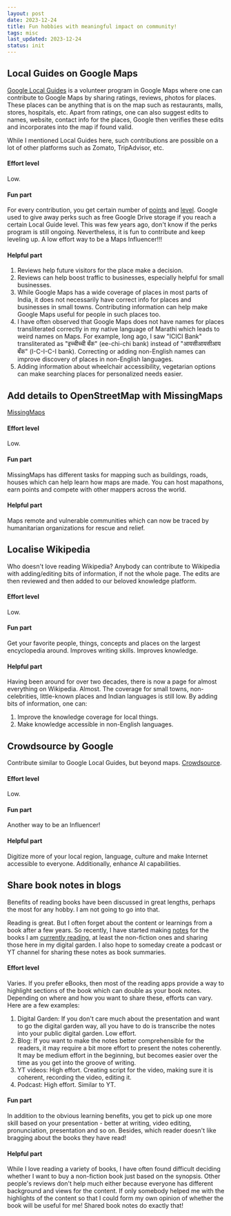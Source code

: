 ```yaml
---
layout: post
date: 2023-12-24
title: Fun hobbies with meaningful impact on community!
tags: misc
last_updated: 2023-12-24
status: init
---
```


## Local Guides on Google Maps

[Google Local Guides](https://maps.google.com/localguides/) is a volunteer program in Google Maps where one can contribute to Google Maps by sharing ratings, reviews, photos for places. These places can be anything that is on the map such as restaurants, malls, stores, hospitals, etc. Apart from ratings, one can also suggest edits to names, website, contact info for the places, Google then verifies these edits and incorporates into the map if found valid.

While I mentioned Local Guides here, such contributions are possible on a lot of other platforms such as Zomato, TripAdvisor, etc.

#### Effort level
Low.

#### Fun part
For every contribution, you get certain number of [points](https://support.google.com/local-guides/answer/6225851?hl=en) and [level](https://support.google.com/local-guides/answer/6225851?hl=en). Google used to give away perks such as free Google Drive storage if you reach a certain Local Guide level. This was few years ago, don't know if the perks program is still ongoing. Nevertheless, it is fun to contribute and keep leveling up. A low effort way to be a Maps Influencer!!!

#### Helpful part
1. Reviews help future visitors for the place make a decision.
2. Reviews can help boost traffic to businesses, especially helpful for small businesses.
3. While Google Maps has a wide coverage of places in most parts of India, it does not necessarily have correct info for places and businesses in small towns. Contributing information can help make Google Maps useful for people in such places too.
4. I have often observed that Google Maps does not have names for places transliterated correctly in my native language of Marathi which leads to weird names on Maps. For example, long ago, I saw "ICICI Bank" transliterated as "इच्चीच्ची बँक" (ee-chi-chi bank) instead of "आयसीआयसीआय बँक" (I-C-I-C-I bank). Correcting or adding non-English names can improve discovery of places in non-English languages.
5. Adding information about wheelchair accessibility, vegetarian options can make searching places for personalized needs easier.

## Add details to OpenStreetMap with MissingMaps
[MissingMaps](https://www.missingmaps.org/)

#### Effort level
Low.

#### Fun part
MissingMaps has different tasks for mapping such as buildings, roads, houses which can help learn how maps are made. You can host mapathons, earn points and compete with other mappers across the world.

#### Helpful part
Maps remote and vulnerable communities which can now be traced by humanitarian organizations for rescue and relief.

## Localise Wikipedia
Who doesn't love reading Wikipedia? Anybody can contribute to Wikipedia with adding/editing bits of information, if not the whole page. The edits are then reviewed and then added to our beloved knowledge platform.

#### Effort level
Low.

#### Fun part
Get your favorite people, things, concepts and places on the largest encyclopedia around. Improves writing skills. Improves knowledge.

#### Helpful part
Having been around for over two decades, there is now a page for almost everything on Wikipedia. Almost. The coverage for small towns, non-celebrities, little-known places and Indian languages is still low. By adding bits of information, one can:
1. Improve the knowledge coverage for local things.
2. Make knowledge accessible in non-English languages.

## Crowdsource by Google

Contribute similar to Google Local Guides, but beyond maps. [Crowdsource](https://crowdsource.google.com/about/).

#### Effort level
Low.

#### Fun part
Another way to be an Influencer!

#### Helpful part
Digitize more of your local region, language, culture and make Internet accessible to everyone. Additionally, enhance AI capabilities.

## Share book notes in blogs
Benefits of reading books have been discussed in great lengths, perhaps the most for any hobby. I am not going to go into that. 

Reading is great. But I often forget about the content or learnings from a book after a few years. So recently, I have started making [notes](/tags/book-notes) for the books I am [currently reading](/bookshelf), at least the non-fiction ones and sharing those here in my digital garden. I also hope to someday create a podcast or YT channel for sharing these notes as book summaries.

#### Effort level
Varies. If you prefer eBooks, then most of the reading apps provide a way to highlight sections of the book which can double as your book notes. Depending on where and how you want to share these, efforts can vary. Here are a few examples:
1. Digital Garden: If you don't care much about the presentation and want to go the digital garden way, all you have to do is transcribe the notes into your public digital garden. Low effort.
2. Blog: If you want to make the notes better comprehensible for the readers, it may require a bit more effort to present the notes coherently. It may be medium effort in the beginning, but becomes easier over the time as you get into the groove of writing.
3. YT videos: High effort. Creating script for the video, making sure it is coherent, recording the video, editing it.
4. Podcast: High effort. Similar to YT.

#### Fun part
In addition to the obvious learning benefits, you get to pick up one more skill based on your presentation - better at writing, video editing, pronunciation, presentation and so on. Besides, which reader doesn't like bragging about the books they have read!

#### Helpful part
While I love reading a variety of books, I have often found difficult deciding whether I want to buy a non-fiction book just based on the synopsis. Other people's reviews don't help much either because everyone has different background and views for the content. If only somebody helped me with the highlights of the content so that I could form my own opinion of whether the book will be useful for me! Shared book notes do exactly that!